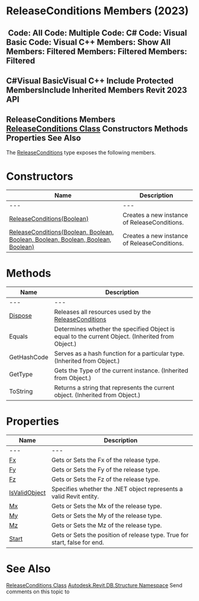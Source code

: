 # ReleaseConditions Members (2023)

﻿
 Code: All Code: Multiple Code: C# Code: Visual Basic Code: Visual C++  Members: Show All Members: Filtered Members: Filtered Members: Filtered   
---  
C#Visual BasicVisual C++
Include Protected MembersInclude Inherited Members
Revit 2023 API  
---  
ReleaseConditions Members  
[ReleaseConditions Class](f742770e-6b65-f237-5851-ccdf16cfc1b5.md "ReleaseConditions Class") Constructors Methods Properties See Also  
---  
The [ReleaseConditions](f742770e-6b65-f237-5851-ccdf16cfc1b5.md "ReleaseConditions Class") type exposes the following members.
# Constructors
| Name | Description |
| --- | --- |
| --- | --- | --- |
| [ReleaseConditions(Boolean)](e570d1d2-c65f-75a3-1215-808fab5db790.md "ReleaseConditions Constructor \(Boolean\)") | Creates a new instance of ReleaseConditions. |
| [ReleaseConditions(Boolean, Boolean, Boolean, Boolean, Boolean, Boolean, Boolean)](2f9010d5-2f50-5df3-03e1-50658f74e030.md "ReleaseConditions Constructor \(Boolean, Boolean, Boolean, Boolean, Boolean, Boolean, Boolean\)") | Creates a new instance of ReleaseConditions. |

# Methods
| Name | Description |
| --- | --- |
| --- | --- | --- |
| [Dispose](fa513b28-b6be-bb3c-58e0-ac35851eb21a.md "Dispose Method") | Releases all resources used by the [ReleaseConditions](f742770e-6b65-f237-5851-ccdf16cfc1b5.md "ReleaseConditions Class") |
| Equals | Determines whether the specified Object is equal to the current Object. (Inherited from Object.) |
| GetHashCode | Serves as a hash function for a particular type.  (Inherited from Object.) |
| GetType | Gets the Type of the current instance. (Inherited from Object.) |
| ToString | Returns a string that represents the current object. (Inherited from Object.) |

# Properties
| Name | Description |
| --- | --- |
| --- | --- | --- |
| [Fx](07dff6e5-ecc9-657e-5023-82a804a97427.md "Fx Property") | Gets or Sets the Fx of the release type. |
| [Fy](5c1c2ef6-f1e5-3e37-ab49-dce1d2502f0c.md "Fy Property") | Gets or Sets the Fy of the release type. |
| [Fz](99f0549c-33fd-b460-2ca0-adfc5e5a32fd.md "Fz Property") | Gets or Sets the Fz of the release type. |
| [IsValidObject](116f0a1c-ef09-46e8-8a87-6455b7f92c7d.md "IsValidObject Property") | Specifies whether the .NET object represents a valid Revit entity. |
| [Mx](e0c2da17-89e2-db63-811a-db05dbc94f99.md "Mx Property") | Gets or Sets the Mx of the release type. |
| [My](de48cd8d-eb29-de4f-7733-2f83876671d3.md "My Property") | Gets or Sets the My of the release type. |
| [Mz](5ee85031-ac79-4348-ac88-1ec01b66df14.md "Mz Property") | Gets or Sets the Mz of the release type. |
| [Start](c87cadd6-0ab4-53d7-f86e-53436cd5e867.md "Start Property") | Gets or Sets the position of release type. True for start, false for end. |

# See Also
[ReleaseConditions Class](f742770e-6b65-f237-5851-ccdf16cfc1b5.md "ReleaseConditions Class")
[Autodesk.Revit.DB.Structure Namespace](d586b341-f687-9d90-e96d-255806b7d4fc.md "Autodesk.Revit.DB.Structure Namespace")
Send comments on this topic to 